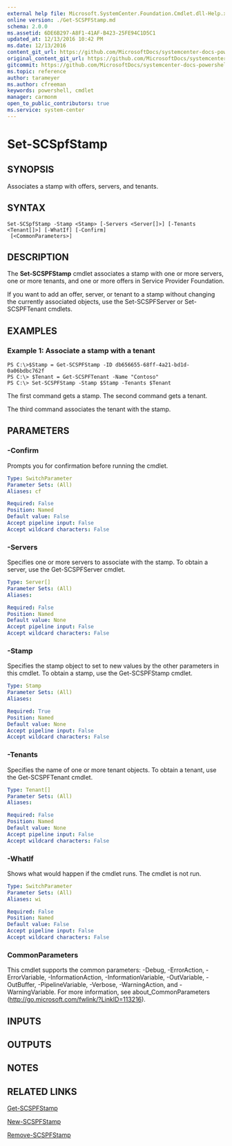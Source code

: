 ```yaml
---
external help file: Microsoft.SystemCenter.Foundation.Cmdlet.dll-Help.xml
online version: ./Get-SCSPFStamp.md
schema: 2.0.0
ms.assetid: 6DE6B297-A8F1-41AF-B423-25FE94C1D5C1
updated_at: 12/13/2016 10:42 PM
ms.date: 12/13/2016
content_git_url: https://github.com/MicrosoftDocs/systemcenter-docs-powershell/blob/master/systemcenter-cmdlets/ServiceProviderFoundation/v1/Set-SCSPFStamp.md
original_content_git_url: https://github.com/MicrosoftDocs/systemcenter-docs-powershell/blob/master/systemcenter-cmdlets/ServiceProviderFoundation/v1/Set-SCSPFStamp.md
gitcommit: https://github.com/MicrosoftDocs/systemcenter-docs-powershell/blob/ea9507ac2178040476af5407227db8cb97701ea9/systemcenter-cmdlets/ServiceProviderFoundation/v1/Set-SCSPFStamp.md
ms.topic: reference
author: tarameyer
ms.author: cfreeman
keywords: powershell, cmdlet
manager: carmonm
open_to_public_contributors: true
ms.service: system-center
---
```


# Set-SCSpfStamp

## SYNOPSIS
Associates a stamp with offers, servers, and tenants.

## SYNTAX

```
Set-SCSpfStamp -Stamp <Stamp> [-Servers <Server[]>] [-Tenants <Tenant[]>] [-WhatIf] [-Confirm]
 [<CommonParameters>]
```

## DESCRIPTION
The **Set-SCSPFStamp** cmdlet associates a stamp with one or more servers, one or more tenants, and one or more offers in Service Provider Foundation.

If you want to add an offer, server, or tenant to a stamp without changing the currently associated objects, use the Set-SCSPFServer or Set-SCSPFTenant cmdlets.

## EXAMPLES

### Example 1: Associate a stamp with a tenant
```
PS C:\>$Stamp = Get-SCSPFStamp -ID db656655-68ff-4a21-bd1d-0a06bdbc762f
PS C:\> $Tenant = Get-SCSPFTenant -Name "Contoso"
PS C:\> Set-SCSPFStamp -Stamp $Stamp -Tenants $Tenant
```

The first command gets a stamp.
The second command gets a tenant.

The third command associates the tenant with the stamp.

## PARAMETERS

### -Confirm
Prompts you for confirmation before running the cmdlet.

```yaml
Type: SwitchParameter
Parameter Sets: (All)
Aliases: cf

Required: False
Position: Named
Default value: False
Accept pipeline input: False
Accept wildcard characters: False
```

### -Servers
Specifies one or more servers to associate with the stamp.
To obtain a server, use the Get-SCSPFServer cmdlet.

```yaml
Type: Server[]
Parameter Sets: (All)
Aliases: 

Required: False
Position: Named
Default value: None
Accept pipeline input: False
Accept wildcard characters: False
```

### -Stamp
Specifies the stamp object to set to new values by the other parameters in this cmdlet.
To obtain a stamp, use the Get-SCSPFStamp cmdlet.

```yaml
Type: Stamp
Parameter Sets: (All)
Aliases: 

Required: True
Position: Named
Default value: None
Accept pipeline input: False
Accept wildcard characters: False
```

### -Tenants
Specifies the name of one or more tenant objects.
To obtain a tenant, use the Get-SCSPFTenant cmdlet.

```yaml
Type: Tenant[]
Parameter Sets: (All)
Aliases: 

Required: False
Position: Named
Default value: None
Accept pipeline input: False
Accept wildcard characters: False
```

### -WhatIf
Shows what would happen if the cmdlet runs.
The cmdlet is not run.

```yaml
Type: SwitchParameter
Parameter Sets: (All)
Aliases: wi

Required: False
Position: Named
Default value: False
Accept pipeline input: False
Accept wildcard characters: False
```

### CommonParameters
This cmdlet supports the common parameters: -Debug, -ErrorAction, -ErrorVariable, -InformationAction, -InformationVariable, -OutVariable, -OutBuffer, -PipelineVariable, -Verbose, -WarningAction, and -WarningVariable. For more information, see about_CommonParameters (http://go.microsoft.com/fwlink/?LinkID=113216).

## INPUTS

## OUTPUTS

## NOTES

## RELATED LINKS

[Get-SCSPFStamp](xref:ServiceProviderFoundation/v1/Get-SCSPFStamp.md)

[New-SCSPFStamp](xref:ServiceProviderFoundation/v1/New-SCSPFStamp.md)

[Remove-SCSPFStamp](xref:ServiceProviderFoundation/v1/Remove-SCSPFStamp.md)

